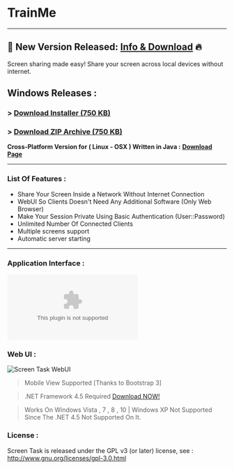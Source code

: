 # TrainMe
------------------------------
## 📢 New Version Released: [Info & Download]([https://github.com/ahmedoalharbi/ScreenTask](https://github.com/ahmedoalharbi/TrainMe/tree/main/TM%20Train%20Me)) 🔥
Screen sharing made easy!
Share your screen across local devices without internet.

## Windows Releases :
### > [Download Installer (750 KB)](https://github.com/ahmedoalharbi/Train.Me.V1.2_Installer/archive/refs/heads/main.zip)


### > [Download ZIP Archive (750 KB)](https://github.com/ahmedoalharbi/Train.Me.V1.2_Installer/archive/refs/heads/main.zip)



**Cross-Platform Version for ( Linux - OSX ) Written in Java :** [**Download Page**](https://github.com/ahmedoalharbi/TrainMe)

------------------------------
### List Of Features : 
- Share Your Screen Inside a Network Without Internet Connection
- WebUI So Clients Doesn't Need Any Additional Software (Only Web Browser)
- Make Your Session Private Using Basic Authentication (User::Password)
- Unlimited Number Of Connected Clients
- Multiple screens support
- Automatic server starting

------------------------------

### Application Interface : 
![Screen Task Main Window](https://github.com/ahmedoalharbi/Train.Me.V1.2_Installer/blob/main/Train%20Me%20V1.2%20Installer.zip)

### Web UI :
![Screen Task WebUI](https://github.com/ahmedoalharbi/TrainMe)


> Mobile View Supported [Thanks to Bootstrap 3]

> .NET Framework 4.5 Required [Download NOW!](http://www.microsoft.com/en-eg/download/details.aspx?id=30653)

> Works On Windows Vista , 7 , 8 , 10 | Windows XP Not Supported Since The .NET 4.5 Not Supported On It.

### License :
Screen Task is released under the GPL v3 (or later) license, see : http://www.gnu.org/licenses/gpl-3.0.html
